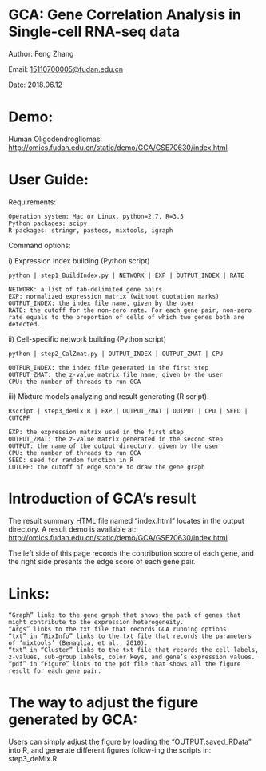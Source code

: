 # GCA: Gene Correlation Analysis in Single-cell RNA-seq data

Author: Feng Zhang

Email: 15110700005@fudan.edu.cn

Date: 2018.06.12

# Demo: 

Human Oligodendrogliomas: http://omics.fudan.edu.cn/static/demo/GCA/GSE70630/index.html

# User Guide:

Requirements:

    Operation system: Mac or Linux, python=2.7, R=3.5    
    Python packages: scipy    
    R packages: stringr, pastecs, mixtools, igraph

Command options:

i) Expression index building (Python script)

    python | step1_BuildIndex.py | NETWORK | EXP | OUTPUT_INDEX | RATE
    
    NETWORK: a list of tab-delimited gene pairs 
    EXP: normalized expression matrix (without quotation marks)    
    OUTPUT_INDEX: the index file name, given by the user   
    RATE: the cutoff for the non-zero rate. For each gene pair, non-zero rate equals to the proportion of cells of which two genes both are detected. 

ii) Cell-specific network building (Python script)

    python | step2_CalZmat.py | OUTPUT_INDEX | OUTPUT_ZMAT | CPU    
    
    OUTPUR_INDEX: the index file generated in the first step    
    OUTPUT_ZMAT: the z-value matrix file name, given by the user   
    CPU: the number of threads to run GCA 

iii) Mixture models analyzing and result generating (R script).

    Rscript | step3_deMix.R | EXP | OUTPUT_ZMAT | OUTPUT | CPU | SEED | CUTOFF
    
    EXP: the expression matrix used in the first step
    OUTPUT_ZMAT: the z-value matrix generated in the second step
    OUTPUT: the name of the output directory, given by the user
    CPU: the number of threads to run GCA 
    SEED: seed for random function in R
    CUTOFF: the cutoff of edge score to draw the gene graph
    
# Introduction of GCA’s result

The result summary HTML file named “index.html” locates in the output directory. A result demo is available at: http://omics.fudan.edu.cn/static/demo/GCA/GSE70630/index.html

The left side of this page records the contribution score of each gene, and the right side presents the edge score of each gene pair.

# Links:

    “Graph” links to the gene graph that shows the path of genes that might contribute to the expression heterogeneity. 
    “Args” links to the txt file that records GCA running options 
    “txt” in “MixInfo” links to the txt file that records the parameters of ‘mixtools’ (Benaglia, et al., 2010).
    “txt” in “Cluster” links to the txt file that records the cell labels, z-values, sub-group labels, color keys, and gene’s expression values.
    “pdf” in “Figure” links to the pdf file that shows all the figure result for each gene pair.

# The way to adjust the figure generated by GCA: 

Users can simply adjust the figure by loading the “OUTPUT.saved_RData” into R, and generate different figures follow-ing the scripts in: step3_deMix.R
